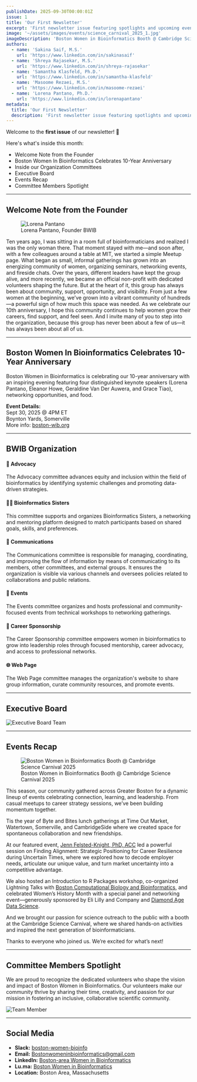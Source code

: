 ```yaml
---
publishDate: 2025-09-30T00:00:01Z
issue: 1
title: 'Our First Newsletter'
excerpt: 'First newsletter issue featuring spotlights and upcoming events'
image: '~/assets/images/events/science_carnival_2025_1.jpg'
imageDescription: 'Boston Women in Bioinformatics Booth @ Cambridge Science Carnival 2025'
authors:
  - name: 'Sakina Saif, M.S.'
    url: 'https://www.linkedin.com/in/sakinasaif'
  - name: 'Shreya Rajasekar, M.S.'
    url: 'https://www.linkedin.com/in/shreya-rajasekar'
  - name: 'Samantha Klasfeld, Ph.D.'
    url: 'https://www.linkedin.com/in/samantha-klasfeld'
  - name: 'Masoome Rezaei, M.S.'
    url: 'https://www.linkedin.com/in/masoome-rezaei'
  - name: 'Lorena Pantano, Ph.D.'
    url: 'https://www.linkedin.com/in/lorenapantano'
metadata:
  title: 'Our First Newsletter'
  description: 'First newsletter issue featuring spotlights and upcoming events'
---
```


Welcome to the **first issue** of our newsletter! 🌟

Here's what's inside this month:

- Welcome Note from the Founder
- Boston Women In Bioinformatics Celebrates 10-Year Anniversary
- Inside our Organization Committees
- Executive Board
- Events Recap
- Committee Members Spotlight

---

## Welcome Note from the Founder

<figure>
  <img src="/team/lpantano.jpg" alt="Lorena Pantano" />
<figcaption>Lorena Pantano, Founder BWIB</figcaption>
</figure>

Ten years ago, I was sitting in a room full of bioinformaticians and realized I was the only woman there. That moment stayed with me—and soon after, with a few colleagues around a table at MIT, we started a simple Meetup page. What began as small, informal gatherings has grown into an energizing community of women, organizing seminars, networking events, and fireside chats. Over the years, different leaders have kept the group alive, and more recently, we became an official non-profit with dedicated volunteers shaping the future. But at the heart of it, this group has always been about community, support, opportunity, and visibility. From just a few women at the beginning, we’ve grown into a vibrant community of hundreds—a powerful sign of how much this space was needed. As we celebrate our 10th anniversary, I hope this community continues to help women grow their careers, find support, and feel seen. And I invite many of you to step into the organization, because this group has never been about a few of us—it has always been about all of us.

---

## Boston Women In Bioinformatics Celebrates 10-Year Anniversary

Boston Women in Bioinformatics is celebrating our 10-year anniversary with an inspiring evening featuring four distinguished keynote speakers (Lorena Pantano, Eleanor Howe, Geraldine Van Der Auwera, and Grace Tiao), networking opportunities, and food.

**Event Details:**  
Sept 30, 2025 @ 4PM ET  
Boynton Yards, Somerville  
More info: [boston-wib.org](https://boston-wib.org/events/tenyearanniversary)

---

## BWIB Organization

#### 📣 Advocacy

The Advocacy committee advances equity and inclusion within the field of bioinformatics by identifying systemic challenges and promoting data-driven strategies.

#### 👭🏻 Bioinformatics Sisters

This committee supports and organizes Bioinformatics Sisters, a networking and mentoring platform designed to match participants based on shared goals, skills, and preferences.

#### 💬 Communications

The Communications committee is responsible for managing, coordinating, and improving the flow of information by means of communicating to its members, other committees, and external groups. It ensures the organization is visible via various channels and oversees policies related to collaborations and public relations.

#### 📅 Events

The Events committee organizes and hosts professional and community-focused events from technical workshops to networking gatherings.

#### 💙 Career Sponsorship

The Career Sponsorship committee empowers women in bioinformatics to grow into leadership roles through focused mentorship, career advocacy, and access to professional networks.

#### 🌐 Web Page

The Web Page committee manages the organization's website to share group information, curate community resources, and promote events.

---

## Executive Board

![Executive Board Team](/team/executiveBoard.png)

---

## Events Recap

<figure>
  <img src="/photos/2025/science_carnival_2025_1.jpg" alt="Boston Women in Bioinformatics Booth @ Cambridge Science Carnival 2025" />
<figcaption>Boston Women in Bioinformatics Booth @ Cambridge Science Carnival 2025</figcaption>
</figure>

This season, our community gathered across Greater Boston for a dynamic lineup of events celebrating connection, learning, and leadership. From casual meetups to career strategy sessions, we’ve been building momentum together.

Tis the year of Byte and Bites lunch gatherings at Time Out Market, Watertown, Somerville, and CambridgeSide where we created space for spontaneous collaboration and new friendships.

At our featured event, [Jenn Felsted-Knight, PhD, ACC](https://www.felstedcoaching.com/) led a powerful session on Finding Alignment: Strategic Positioning for Career Resilience during Uncertain Times, where we explored how to decode employer needs, articulate our unique value, and turn market uncertainty into a competitive advantage.

We also hosted an Introduction to R Packages workshop, co-organized Lightning Talks with [Boston Computational Biology and Bioinformatics](https://www.meetup.com/boston-computational-biology-and-bioinformatics-meetup/), and celebrated Women’s History Month with a special panel and networking event—generously sponsored by Eli Lilly and Company and [Diamond Age Data Science](https://diamondage.com/).

And we brought our passion for science outreach to the public with a booth at the Cambridge Science Carnival, where we shared hands-on activities and inspired the next generation of bioinformaticians.

Thanks to everyone who joined us. We’re excited for what’s next!

---

## Committee Members Spotlight

We are proud to recognize the dedicated volunteers who shape the vision and impact of Boston Women in Bioinformatics. Our volunteers make our community thrive by sharing their time, creativity, and passion for our mission in fostering an inclusive, collaborative scientific community.

![Team Member](/team/team.png)

---

## Social Media

- **Slack:** [boston-women-bioinfo](https://boston-women-bioinfo.slack.com)
- **Email:** [Bostonwomeninbioinformatics@gmail.com](mailto:Bostonwomeninbioinformatics@gmail.com)
- **LinkedIn:** [Boston-area Women in Bioinformatics](https://www.linkedin.com/company/boston-women-in-bioinformatics)
- **Lu.ma:** [Boston Women in Bioinformatics](https://luma.com/bwib)
- **Location:** Boston Area, Massachusetts
